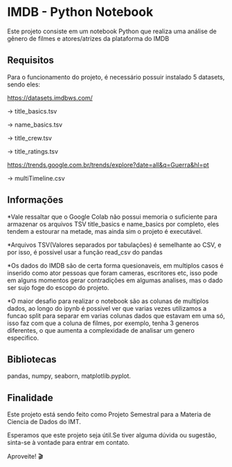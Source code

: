 # IMDB - Python Notebook
Este projeto consiste em um notebook Python que realiza uma análise de gênero de filmes e atores/atrizes da plataforma do IMDB

## Requisitos
Para o funcionamento do projeto, é necessário possuir instalado 5 datasets, sendo eles:

https://datasets.imdbws.com/

  -> title_basics.tsv
  
  -> name_basics.tsv
  
  -> title_crew.tsv
  
  -> title_ratings.tsv
  
  https://trends.google.com.br/trends/explore?date=all&q=Guerra&hl=pt
  
  -> multiTimeline.csv

## Informações
*Vale ressaltar que o Google Colab não possui memoria o suficiente para armazenar os arquivos TSV title_basics e name_basics por completo, eles tendem a estourar na metade, mas ainda sim o projeto é executável.

*Arquivos TSV(Valores separados por tabulações) é semelhante ao CSV, e por isso, é possivel usar a função read_csv do pandas

*Os dados do IMDB são de certa forma quesionaveis, em multiplos casos é inserido como ator pessoas que foram cameras, escritores etc, isso pode em alguns momentos gerar contradições em algumas analises, mas o dado ser sujo foge do escopo do projeto.

*O maior desafio para realizar o notebook são as colunas de multiplos dados, ao longo do ipynb é possivel ver que varias vezes utilizamos a funcao split para separar em varias colunas dados que estavam em uma só, isso faz com que a coluna de filmes, por exemplo, tenha 3 generos diferentes, o que aumenta a complexidade de analisar um genero especifico.

## Bibliotecas
pandas, numpy, seaborn, matplotlib.pyplot.

## Finalidade
Este projeto está sendo feito como Projeto Semestral para a Materia de Ciencia de Dados do IMT.

Esperamos que este projeto seja útil.Se tiver alguma dúvida ou sugestão, sinta-se à vontade para entrar em contato.

Aproveite! 🎬
